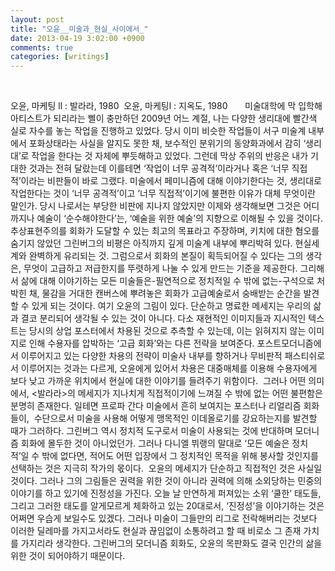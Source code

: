 ```yaml
---
layout: post
title: "오윤__미술과_현실_사이에서_"
date: 2013-04-19 3:02:00 +0900
comments: true 
categories: [writings] 
---
```

 



오윤, 마케팅 ll : 발라라, 1980
 오윤, 마케팅l : 지옥도, 1980 
 
 
 미술대학에
막 입학해 아티스트가 되리라는 삘이 충만하던 2009년 어느 계절, 나는
다양한 생리대에 빨간색 실로 자수를 놓는 작업을 진행하고 있었다. 당시 이미 비슷한 작업들이 서구 미술계
내부에서 포화상태라는 사실을 알지도 못한 채, 보수적인 분위기의 동양화과에서 감히 ‘생리대’로 작업을 한다는 것 자체에 뿌듯해하고 있었다. 그런데 막상 주위의 반응은 내가 기대한 것과는 전혀 달랐는데 이를테면 ‘작업이
너무 공격적’이라거나 혹은 ‘너무 직접적’이라는 비판들이 바로 그랬다.
미술에서 페미니즘에
대해 이야기한다는 것, 생리대로 작업한다는 것이 ‘너무 공격적’이고 ‘너무 직접적’이기에
불편한 이유가 대체 무엇이란 말인가. 당시 나로서는 부당한 비판에 지나지 않았지만 이제와 생각해보면
그것은 어디까지나 예술이 ‘순수해야한다’는, ‘예술을 위한 예술’의 지향으로 이해될 수 있을 것이다. 추상표현주의를 회화가 도달할 수 있는 최고의 목표라고 주장하며, 키치에
대한 혐오를 숨기지 않았던 그린버그의 비평은 아직까지 깊게 미술계 내부에 뿌리박혀 있다. 현실세계와
완벽하게 유리되는 것. 그럼으로서 회화의 본질이 획득되어질 수 있다는 그의 생각은, 무엇이 고급하고 저급한지를 뚜렷하게 나눌 수 있게 만드는 기준을 제공한다. 그리해서
삶에 대해 이야기하는 모든 미술들은-필연적으로 정치적일 수 밖에 없는-구석으로
처박힌 채, 물감을 거대한 캔버스에 뿌려놓은 회화가 고급예술로서 숭배받는 순간을 발견할 수 있게 되는
것이다. 
여기 오윤의
그림이 있다. 단순하고 명료한 메세지는 우리의 삶과 결코 분리되어 생각될 수 있는 것이 아니다. 다소 재현적인 이미지들과 지시적인 텍스트는 당시의 상업 포스터에서 차용된 것으로 추측할 수 있는데, 이는 읽혀지지 않는 이미지로 인해 수용자를 압박하는 ‘고급 회화’와는 다른 전략을 보여준다. 포스트모더니즘에서 이루어지고 있는 다양한
차용의 전략이 미술사 내부를 향하거나 무비판적 패스티쉬로서 이루어지는 것과는 다르게, 오윤에게 있어서
차용은 대중매체를 이용해 수용자에게 보다 낮고 가까운 위치에서 현실에 대한 이야기를 들려주기 위함이다. 
그러나
어떤 의미에서, <발라라>의 메세지가 지나치게
직접적이기에 느껴질 수 밖에 없는 어떤 불편함은 분명히 존재한다. 일테면 프로파
간다 미술에서 흔히 보여지는
포스터나 리얼리즘 회화들이,  수단으로서
미술을 사용해 어떻게 맹목적인 이데올로기를 강요하는지를 발견할 때가 그러하다. 그린버그 역시 정치적
도구로서 미술이 사용되는 것에 반대하며 모더니즘 회화에 몰두한 것이 아니었던가. 그러나 다니엘 뷔랭의 말대로
‘모든 예술은 정치적’일 수 밖에 없다면, 적어도 어떤 입장에서 그 정치적인 목적을 위해 봉사할 것인지를 선택하는 것은 지극히 작가의 몫이다. 
오윤의 메세지가 단순하고 직접적인 것은 사실일 것이다. 그러나 그의
그림들은 권력을 위한 것이 아니라 권력에 의해 소외당하는 민중의 이야기를 하고 있기에 진정성을 가진다. 오늘
날 만연하게 퍼져있는 소위 ‘쿨한’ 태도들, 그리고 그러한 태도를 알게모르게 체화하고 있는 20대로서, ‘진정성’을 이야기하는 것은 어쩌면 우습게 보일수도 있겠다. 그러나 미술이 그들만의 리그로 전락해버리는 것보다 이러한 딜레마를 가지고서라도 현실과 끊임없이 소통하려고 할
때 비로소 그 존재 가치를 가지리라 생각한다. 그린버그의 모더니즘 회화도, 오윤의 목판화도 결국 인간의 삶을 위한 것이 되어야하기 때문이다. 
 
